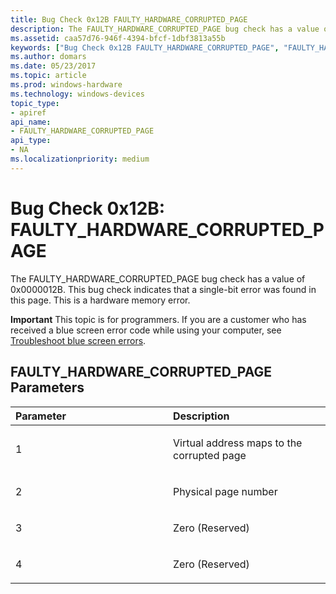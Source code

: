 ```yaml
---
title: Bug Check 0x12B FAULTY_HARDWARE_CORRUPTED_PAGE
description: The FAULTY_HARDWARE_CORRUPTED_PAGE bug check has a value of 0x0000012B. This bug check indicates that a single-bit error was found in this page. This is a hardware memory error.
ms.assetid: caa57d76-946f-4394-bfcf-1dbf3813a55b
keywords: ["Bug Check 0x12B FAULTY_HARDWARE_CORRUPTED_PAGE", "FAULTY_HARDWARE_CORRUPTED_PAGE"]
ms.author: domars
ms.date: 05/23/2017
ms.topic: article
ms.prod: windows-hardware
ms.technology: windows-devices
topic_type:
- apiref
api_name:
- FAULTY_HARDWARE_CORRUPTED_PAGE
api_type:
- NA
ms.localizationpriority: medium
---
```


# Bug Check 0x12B: FAULTY\_HARDWARE\_CORRUPTED\_PAGE


The FAULTY\_HARDWARE\_CORRUPTED\_PAGE bug check has a value of 0x0000012B. This bug check indicates that a single-bit error was found in this page. This is a hardware memory error.

**Important** This topic is for programmers. If you are a customer who has received a blue screen error code while using your computer, see [Troubleshoot blue screen errors](http://windows.microsoft.com/windows-10/troubleshoot-blue-screen-errors).

## FAULTY\_HARDWARE\_CORRUPTED\_PAGE Parameters


<table>
<colgroup>
<col width="50%" />
<col width="50%" />
</colgroup>
<thead>
<tr class="header">
<th align="left">Parameter</th>
<th align="left">Description</th>
</tr>
</thead>
<tbody>
<tr class="odd">
<td align="left"><p>1</p></td>
<td align="left"><p>Virtual address maps to the corrupted page</p></td>
</tr>
<tr class="even">
<td align="left"><p>2</p></td>
<td align="left"><p>Physical page number</p></td>
</tr>
<tr class="odd">
<td align="left"><p>3</p></td>
<td align="left"><p>Zero (Reserved)</p></td>
</tr>
<tr class="even">
<td align="left"><p>4</p></td>
<td align="left"><p>Zero (Reserved)</p></td>
</tr>
</tbody>
</table>

 

 

 




